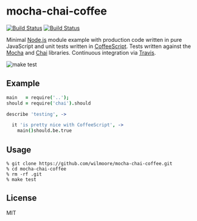 # mocha-chai-coffee

[![Build
Status](https://travis-ci.org/wilmoore/mocha-chai-coffee.png?branch=master)](https://travis-ci.org/wilmoore/mocha-chai-coffee)
[![Build
Status](https://david-dm.org/wilmoore/mocha-chai-coffee.png)](https://david-dm.org/wilmoore/mocha-chai-coffee)

Minimal [Node.js][] module example with production code written in pure JavaScript and unit tests written in [CoffeeScript][]. Tests written against the [Mocha][] and [Chai][] libraries. Continuous integration via [Travis][].

![make test](http://i.cloudup.com/NkhNJsTSaF.png)

## Example

```coffee
main   = require('..');
should = require('chai').should

describe 'testing', ->

  it 'is pretty nice with CoffeeScript', ->
    main()should.be.true
```

## Usage

```
% git clone https://github.com/wilmoore/mocha-chai-coffee.git
% cd mocha-chai-coffee
% rm -rf .git
% make test
```

## License
MIT



[Chai]: http://chaijs.com
[Mocha]: http://visionmedia.github.io/mocha
[Travis]: https://travis-ci.org/wilmoore/mocha-chai-coffee
[Node.js]: http://nodejs.org
[CoffeeScript]: http://coffeescript.org
